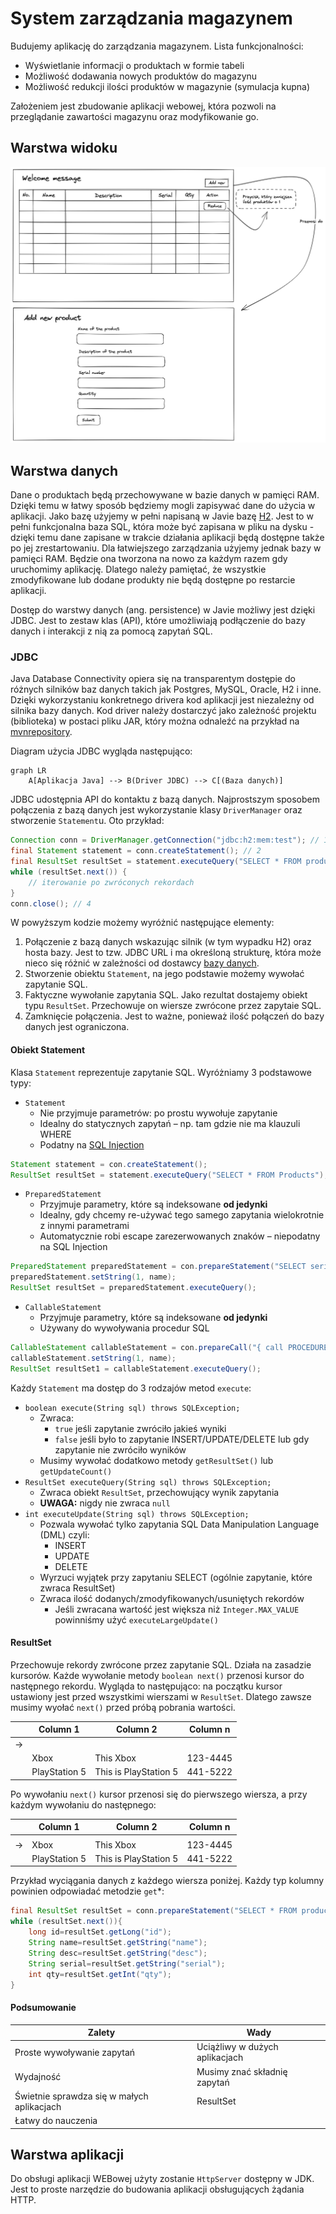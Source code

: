 # System zarządzania magazynem
Budujemy aplikację do zarządzania magazynem. Lista funkcjonalności:

- Wyświetlanie informacji o produktach w formie tabeli
- Możliwość dodawania nowych produktów do magazynu
- Możliwość redukcji ilości produktów w magazynie (symulacja kupna)

Założeniem jest zbudowanie aplikacji webowej, która pozwoli na przeglądanie zawartości magazynu oraz modyfikowanie go.

## Warstwa widoku
![This is how app would look like](images/view.png)
## Warstwa danych
Dane o produktach będą przechowywane w bazie danych w pamięci RAM. Dzięki temu w łatwy sposób będziemy mogli zapisywać dane do użycia w aplikacji. Jako bazę użyjemy w pełni napisaną w Javie bazę [H2](http://www.h2database.com/html/main.html). Jest to w pełni funkcjonalna baza SQL, która może być zapisana w pliku na dysku - dzięki temu dane zapisane w trakcie działania aplikacji będą dostępne także po jej zrestartowaniu. Dla łatwiejszego zarządzania użyjemy jednak bazy w pamięci RAM. Będzie ona tworzona na nowo za każdym razem gdy uruchomimy aplikację. Dlatego należy pamiętać, że wszystkie zmodyfikowane lub dodane produkty nie będą dostępne po restarcie aplikacji.

Dostęp do warstwy danych (ang. persistence) w Javie możliwy jest dzięki JDBC. Jest to zestaw klas (API), które umożliwiają podłączenie do bazy danych i interakcji z nią za pomocą zapytań SQL.
### JDBC
Java Database Connectivity opiera się na transparentym dostępie do różnych silników baz danych takich jak Postgres, MySQL, Oracle, H2 i inne. Dzięki wykorzystaniu konkretnego drivera kod aplikacji jest niezależny od silnika bazy danych. Kod driver należy dostarczyć jako zależność projektu (biblioteka) w postaci pliku JAR, który można odnaleźć na przykład na [mvnrepository](http://mvnrepository.com).

Diagram użycia JDBC wygląda następująco:

```mermaid
graph LR
    A[Aplikacja Java] --> B(Driver JDBC) --> C[(Baza danych)]
```
JDBC udostępnia API do kontaktu z bazą danych. Najprostszym sposobem połączenia z bazą danych jest wykorzystanie klasy `DriverManager` oraz stworzenie `Statement`u. Oto przykład:
```java
Connection conn = DriverManager.getConnection("jdbc:h2:mem:test"); // 1
final Statement statement = conn.createStatement(); // 2
final ResultSet resultSet = statement.executeQuery("SELECT * FROM product"); // 3
while (resultSet.next()) {
    // iterowanie po zwróconych rekordach
}
conn.close(); // 4
```
W powyższym kodzie możemy wyróżnić następujące elementy:
1. Połączenie z bazą danych wskazując silnik (w tym wypadku H2) oraz hosta bazy. Jest to tzw. JDBC URL i ma określoną strukturę, która może nieco się różnić w zależności od dostawcy [bazy danych](https://www.baeldung.com/java-jdbc-url-format).
2. Stworzenie obiektu `Statement`, na jego podstawie możemy wywołać zapytanie SQL. 
3. Faktyczne wywołanie zapytania SQL. Jako rezultat dostajemy obiekt typu `ResultSet`. Przechowuje on wiersze zwrócone przez zapytaie SQL.
4. Zamknięcie połączenia. Jest to ważne, ponieważ ilość połączeń do bazy danych jest ograniczona.
#### Obiekt Statement
Klasa `Statement` reprezentuje zapytanie SQL. Wyróżniamy 3 podstawowe typy:
- `Statement`
  - Nie przyjmuje parametrów: po prostu wywołuje zapytanie
  - Idealny do statycznych zapytań – np. tam gdzie nie ma klauzuli WHERE
  - Podatny na [SQL Injection](https://pl.wikipedia.org/wiki/SQL_injection)
```java
Statement statement = con.createStatement();
ResultSet resultSet = statement.executeQuery("SELECT * FROM Products");
```
- `PreparedStatement`
  - Przyjmuje parametry, które są indeksowane **od jedynki**
  - Idealny, gdy chcemy re-używać tego samego zapytania wielokrotnie z innymi parametrami
  - Automatycznie robi escape zarezerwowanych znaków – niepodatny na SQL Injection
```java
PreparedStatement preparedStatement = con.prepareStatement("SELECT serial FROM Products WHERE name LIKE ?");
preparedStatement.setString(1, name);
ResultSet resultSet = preparedStatement.executeQuery();
```
- `CallableStatement`
  - Przyjmuje parametry, które są indeksowane **od jedynki**
  - Używany do wywoływania procedur SQL
```java
CallableStatement callableStatement = con.prepareCall("{ call PROCEDURE(?,?...?)}");
callableStatement.setString(1, name);
ResultSet resultSet1 = callableStatement.executeQuery();
```
Każdy `Statement` ma dostęp do 3 rodzajów metod `execute`:
- `boolean execute(String sql) throws SQLException;`
  - Zwraca:
    - `true` jeśli zapytanie zwróciło jakieś wyniki
    - `false` jeśli było to zapytanie INSERT/UPDATE/DELETE lub gdy zapytanie nie zwróciło wyników
  - Musimy wywołać dodatkowo metody `getResultSet()` lub `getUpdateCount()`
- `ResultSet executeQuery(String sql) throws SQLException;`
  - Zwraca obiekt `ResultSet`, przechowujący wynik zapytania
  - **UWAGA:** nigdy nie zwraca `null`
- `int executeUpdate(String sql) throws SQLException;`
  - Pozwala wywołać tylko zapytania SQL Data Manipulation Language (DML) czyli:
    - INSERT
    - UPDATE
    - DELETE
  - Wyrzuci wyjątek przy zapytaniu SELECT (ogólnie zapytanie, które zwraca ResultSet)
  - Zwraca ilość dodanych/zmodyfikowanych/usuniętych rekordów
    - Jeśli zwracana wartość jest większa niż `Integer.MAX_VALUE` powinniśmy użyć `executeLargeUpdate()`
#### ResultSet
Przechowuje rekordy zwrócone przez zapytanie SQL. Działa na zasadzie kursorów. Każde wywołanie metody `boolean next()` przenosi kursor do następnego rekordu. Wygląda to następująco: na początku kursor ustawiony jest przed wszystkimi wierszami w `ResultSet`. Dlatego zawsze musimy wyołać `next()` przed próbą pobrania wartości.

|     | Column 1      | Column 2               | Column n |
|-----|---------------|------------------------|----------|
| ->  |               |                        |          |
|     | Xbox          | This Xbox              | 123-4445 |
|     | PlayStation 5 | This is PlayStation 5  | 441-5222 |

Po wywołaniu `next()` kursor przenosi się do pierwszego wiersza, a przy każdym wywołaniu do następnego:

|     | Column 1      | Column 2               | Column n |
|-----|---------------|------------------------|----------|
|     |               |                        |          |
| ->  | Xbox          | This Xbox              | 123-4445 |
|     | PlayStation 5 | This is PlayStation 5  | 441-5222 |

Przykład wyciągania danych z każdego wiersza poniżej. Każdy typ kolumny powinien odpowiadać metodzie `get`*:
```java
final ResultSet resultSet = conn.prepareStatement("SELECT * FROM product").executeQuery();
while (resultSet.next()){
    long id=resultSet.getLong("id");
    String name=resultSet.getString("name");
    String desc=resultSet.getString("desc");
    String serial=resultSet.getString("serial");
    int qty=resultSet.getInt("qty");
}
```
#### Podsumowanie
| Zalety | Wady |
|--------|------|
|Proste wywoływanie zapytań|Uciążliwy w dużych aplikacjach|
|Wydajność|Musimy znać składnię zapytań|
|Świetnie sprawdza się w małych aplikacjach|ResultSet|
|Łatwy do nauczenia||
## Warstwa aplikacji
Do obsługi aplikacji WEBowej użyty zostanie `HttpServer` dostępny w JDK. Jest to proste narzędzie do budowania aplikacji obsługujących żądania HTTP.

